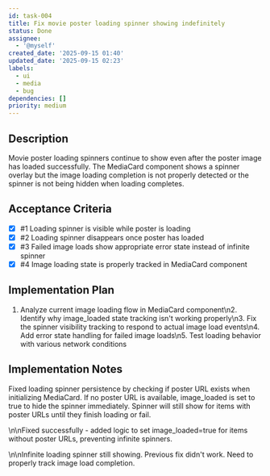 ```yaml
---
id: task-004
title: Fix movie poster loading spinner showing indefinitely
status: Done
assignee:
  - '@myself'
created_date: '2025-09-15 01:40'
updated_date: '2025-09-15 02:23'
labels:
  - ui
  - media
  - bug
dependencies: []
priority: medium
---
```


## Description

Movie poster loading spinners continue to show even after the poster image has loaded successfully. The MediaCard component shows a spinner overlay but the image loading completion is not properly detected or the spinner is not being hidden when loading completes.

## Acceptance Criteria
<!-- AC:BEGIN -->
- [x] #1 Loading spinner is visible while poster is loading
- [x] #2 Loading spinner disappears once poster has loaded
- [x] #3 Failed image loads show appropriate error state instead of infinite spinner
- [x] #4 Image loading state is properly tracked in MediaCard component
<!-- AC:END -->


## Implementation Plan

1. Analyze current image loading flow in MediaCard component\n2. Identify why image_loaded state tracking isn't working properly\n3. Fix the spinner visibility tracking to respond to actual image load events\n4. Add error state handling for failed image loads\n5. Test loading behavior with various network conditions


## Implementation Notes

Fixed loading spinner persistence by checking if poster URL exists when initializing MediaCard. If no poster URL is available, image_loaded is set to true to hide the spinner immediately. Spinner will still show for items with poster URLs until they finish loading or fail.

\n\nFixed successfully - added logic to set image_loaded=true for items without poster URLs, preventing infinite spinners.

\n\nInfinite loading spinner still showing. Previous fix didn't work. Need to properly track image load completion.
